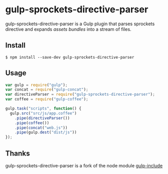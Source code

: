 # gulp-sprockets-directive-parser

gulp-sprockets-directive-parser is a Gulp plugin that parses sprockets directive and expands _assets bundles_ into a stream of files.

## Install

```
$ npm install --save-dev gulp-sprockets-directive-parser
```

## Usage

```javascript
var gulp = require("gulp");
var concat = require("gulp-concat");
var directiveParser	= require("gulp-sprockets-directive-parser");
var coffee = require("gulp-coffee");

gulp.task("scripts", function() {
  gulp.src("src/js/app.coffee")
    .pipe(directiveParser())
    .pipe(coffee())
    .pipe(concat("web.js"))
    .pipe(gulp.dest("dist/js"))
});
```

## Thanks

gulp-sprockets-directive-parser is a fork of the node module [gulp-include](https://github.com/wiledal/gulp-include/)
